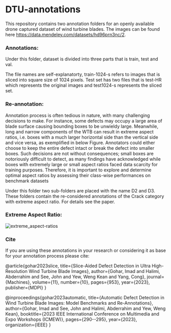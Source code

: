 # DTU-annotations
This repository contains two annotation folders for an openly available drone captured dataset of wind turbine blades. The images can be found here https://data.mendeley.com/datasets/hd96prn3nc/2.

<h3>Annotations:</h3>

<p>Under this folder, dataset is divided into three parts  that is train, test and val.

The file names are self-explanatorty, train-1024-s refers to images that is sliced into square size of 1024 pixels. Test set has two files that is test-HR which represents the original images and test1024-s represents the sliced set.</p>

<h3>Re-annotation:</h3>

<p>Annotation process is often tedious in nature, with many challenging
decisions to make. For instance, some defects may occupy
a large area of blade surface causing bounding boxes to be
unwieldy large. Meanwhile, long and narrow components of
the WTB can result in extreme aspect ratios, i.e. boxes with a
much larger horizontal side than the vertical side and vice
versa, as exemplified in below Figure. Annotators could either
choose to keep the entire defect intact or break the defect into
smaller boxes. Such decisions are not without consequences;
small boxes are notoriously difficult to detect, as many findings
have acknowledged while boxes with extremely large
or small aspect ratios faced data scarcity for training purposes.
Therefore, it is important to explore and determine optimal
aspect ratios by assessing their class-wise performances on
benchmark datasets</p>


<p>Under this folder two sub-folders are placed with the name D2 and D3. These folders contain the re-considered annotations of the Crack category with extreme aspect ratio. For details see the paper.</p>


<h3>Extreme Aspect Ratio:</h3>

![extreme_aspect-ratios](https://user-images.githubusercontent.com/45845910/235831876-a0a045bf-f0a0-476f-94eb-d558f4e101b7.png)

<h3>Cite</h3>
If you are using these annotations in your research or considering it as base for your annotation process please cite:

@article{gohar2023slice, title={Slice-Aided Defect Detection in Ultra High-Resolution Wind Turbine Blade Images}, author={Gohar, Imad and Halimi, Abderrahim and See, John and Yew, Weng Kean and Yang, Cong}, journal={Machines}, volume={11}, number={10}, pages={953}, year={2023}, publisher={MDPI} }

@inproceedings{gohar2023automatic, title={Automatic Defect Detection in Wind Turbine Blade Images: Model Benchmarks and Re-Annotations}, author={Gohar, Imad and See, John and Halimi, Abderrahim and Yew, Weng Kean}, booktitle={2023 IEEE International Conference on Multimedia and Expo Workshops (ICMEW)}, pages={290--295}, year={2023}, organization={IEEE} }
